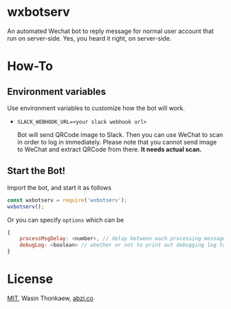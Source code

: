 # wxbotserv

An automated Wechat bot to reply message for normal user account that run on server-side. Yes, you heard it right, on server-side.

# How-To

## Environment variables

Use environment variables to customize how the bot will work.

* `SLACK_WEBHOOK_URL=<your slack webhook url>`

	Bot will send QRCode image to Slack. Then you can use WeChat to scan in order to log in immediately. Please note that you cannot send image to WeChat and extract QRCode from there. __It needs actual scan.__

## Start the Bot!

Import the bot, and start it as follows

```javascript
const wxbotserv = require('wxbotserv');
wxbotserv();
```

Or you can specify `options` which can be

```javascript
{
	processMsgDelay: <number>, // delay between each processing message
	debugLog: <boolean> // whether or not to print out debugging log to console
}
```

# License

[MIT](https://github.com/haxpor/wxbotserv/blob/master/LICENSE), Wasin Thonkaew, [abzi.co](https://abzi.co)
